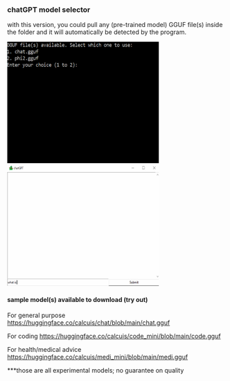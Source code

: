 ### chatGPT model selector

with this version, you could pull any (pre-trained model) GGUF file(s) inside the folder and it will automatically be detected by the program.

[<img src="https://raw.githubusercontent.com/calcuis/chatgpt-model-selector/master/demo.png" width="350" height="280">](https://github.com/calcuis/chatgpt-model-selector/blob/main/demo.png)
[<img src="https://raw.githubusercontent.com/calcuis/chatgpt-model-selector/master/demo2.gif" width="350" height="280">](https://github.com/calcuis/chatgpt-model-selector/blob/main/demo2.gif)

#### sample model(s) available to download (try out)
For general purpose
https://huggingface.co/calcuis/chat/blob/main/chat.gguf

For coding
https://huggingface.co/calcuis/code_mini/blob/main/code.gguf

For health/medical advice
https://huggingface.co/calcuis/medi_mini/blob/main/medi.gguf

***those are all experimental models; no guarantee on quality
